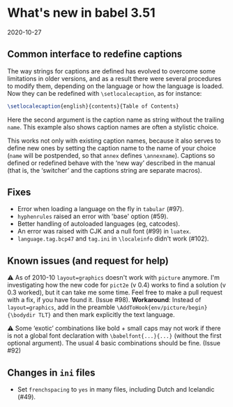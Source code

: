 # What's new in babel 3.51

2020-10-27

## Common interface to redefine captions 

The way strings for captions are defined has evolved to overcome some limitations in older versions, and as a result there were several procedures to modify them, depending on the language or how the language is loaded. Now they can be redefined with `\setlocalecaption`, as for instance:
```tex
\setlocalecaption{english}{contents}{Table of Contents}
```

Here the second argument is the caption name as string without the trailing `name`. This example also shows caption names are often a stylistic choice.

This works not only with existing caption names, because it also serves to define new ones by setting the caption name to the name of your choice (`name` will be postpended, so that `annex` defines `\annexname`). Captions so defined or redefined behave with the ‘new way’ described in the manual (that is, the ‘switcher’ and the captions string are separate macros).

## Fixes

* Error when loading a language on the fly in `tabular` (#97).
* `hyphenrules` raised an error with 'base' option (#59).
* Better handling of autoloaded languages (eg, catcodes).
* An error was raised with CJK and a null font (#99) in `luatex`.
* `language.tag.bcp47` and `tag.ini` in `\localeinfo` didn't work (#102).

## Known issues (and request for help)

⚠ As of 2010-10 `layout=graphics` doesn't work with `picture` anymore. I'm investigating how the new code for `pict2e` (v 0.4) works to find a solution (v 0.3 worked), but it can take me some time. Feel free to make a pull request with a fix, if you have found it. (Issue #98). **Workaround**: Instead of `layout=graphics`, add in the preamble `\AddToHook{env/picture/begin}{\bodydir TLT}` and then mark explicitly the text language.


⚠ Some ‘exotic’ combinations like bold + small caps may not work if there is not a global font declaration with `\babelfont{...}{...}` (without the first optional argument). The usual 4 basic combinations should be fine. (Issue #92)

## Changes in `ini` files

* Set `frenchspacing` to `yes` in many files, including Dutch and Icelandic (#49).